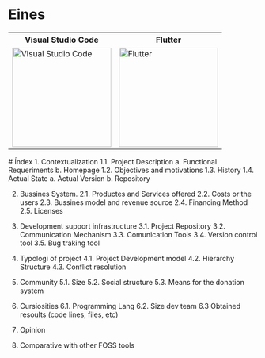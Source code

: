 <!-- TITLE: 1. Home -->
<!-- SUBTITLE: A quick summary of Home -->

# Eines

<div style="margin: auto">
 <table >
  <tr>
    <th> Visual Studio Code</th>
    <th>Flutter</th>
  </tr>
  <tr>
    <td> <a href="https://wiki-js-epl.herokuapp.com/visual-studio-code"><img width="200" alt="VIsual Studio Code" src="https://mospaw.com/wp-content/uploads/2018/07/Visual_Studio_code_logo-274x300.png"></a> </td>
    <td><a href="https://wiki-js-epl.herokuapp.com/flutter"><img width="200" alt="Flutter" src="https://pbs.twimg.com/profile_images/760249570085314560/yCrkrbl3_400x400.jpg"></a>
</td>
  </tr>
</table> 
</div>
# Índex
1. Contextualization
	1.1. Project Description
        a. Functional Requeriments
				b. Homepage
	1.2. Objectives and motivations
    1.3. History
    1.4. Actual State
        a. Actual Version
        b. Repository 

2. Bussines System.
    2.1. Productes and Services offered
    2.2. Costs or the users
    2.3. Bussines model and revenue source
    2.4. Financing Method
    2.5. Licenses

3. Development support infrastructure
    3.1. Project Repository
    3.2. Communication Mechanism
    3.3. Comunication Tools
    3.4. Version control tool
    3.5. Bug traking tool

4. Typologi of project
    4.1. Project Development model
    4.2. Hierarchy Structure
    4.3. Conflict resolution

5. Community
    5.1. Size
    5.2. Social structure
    5.3. Means for the donation system

6. Cursiosities
    6.1. Programming Lang
    6.2. Size dev team
    6.3 Obtained resoults (code lines, files, etc)

7. Opinion
8. Comparative with other FOSS tools
